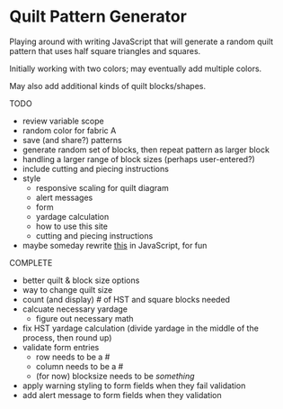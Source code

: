 # Quilt Pattern Generator

Playing around with writing JavaScript that will generate a random quilt pattern that uses half square triangles and squares. 

Initially working with two colors; may eventually add multiple colors.

May also add additional kinds of quilt blocks/shapes.

TODO
- review variable scope
- random color for fabric A
- save (and share?) patterns
- generate random set of blocks, then repeat pattern as larger block
- handling a larger range of block sizes (perhaps user-entered?)
- include cutting and piecing instructions
- style
	- responsive scaling for quilt diagram
	- alert messages
	- form
	- yardage calculation
	- how to use this site
	- cutting and piecing instructions
- maybe someday rewrite [this](http://www.levitated.net/daily/lev9block.html) in JavaScript, for fun

COMPLETE
- better quilt & block size options
- way to change quilt size
- count (and display) # of HST and square blocks needed
- calcuate necessary yardage
  - figure out necessary math
- fix HST yardage calculation (divide yardage in the middle of the process, then round up)
- validate form entries
	- row needs to be a #
	- column needs to be a #
	- (for now) blocksize needs to be *something*
- apply warning styling to form fields when they fail validation
- add alert message to form fields when they validation

